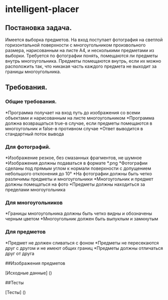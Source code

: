 # intelligent-placer

## Постановка задача.
Имеется выборка предметов. На вход поступает фотография на светлой горизонтальной поверхности с многоугольником произвольного размера, нарисованным на листе А4, и несколькими предметами из выборки. Требуется по фотографии понять, помещаются ли предметы внутрь многоугольника. Предметы помещаются внутрь, если их можно расположить так, что никакая часть каждого предмета не выходит за границы многоугольника.

## Требования.
### Общие требования.

*Программа получает на вход путь до изображения со всеми объектами и нарисованным на листе многоугольником
*Программа должна возвращаться true-в случае, если предметы помещаются в многоугольник и false-в противном случае
*Ответ выводится в стандартный поток вывода
### Для фотографий.

*Изображение резкое, без смазанных фрагментов, не шумное
*Изображения должны подаваться в формате *.png
*Фотографии сделаны под прямым углом к нормали поверхности с допущением небольшого отклонения до 10°
*На фотографии должны быть четко различимы предметы и многоугольники
*Многоугольник и предмет должны помещаться на фото
*Предметы должны находиться за пределами многоугольника
### Для многоугольников

*Границы многоугольника должны быть четко видны и обозначены черным цветом
*Многоугольник должен быть выпуклым и замкнутым
### Для предметов

*Предмет не должен сливаться с фоном
*Предметы не пересекаются друг с другом и не имеют общих границ
*Предметы должны отличаться друг от друга

##Изображения предметов

[Исходные данные] ()

##Тесты

[Тесты] ()
